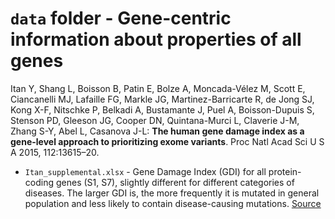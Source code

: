# `data` folder - Gene-centric information about properties of all genes

Itan Y, Shang L, Boisson B, Patin E, Bolze A, Moncada-Vélez M, Scott E, Ciancanelli MJ, Lafaille FG, Markle JG, Martinez-Barricarte R, de Jong SJ, Kong X-F, Nitschke P, Belkadi A, Bustamante J, Puel A, Boisson-Dupuis S, Stenson PD, Gleeson JG, Cooper DN, Quintana-Murci L, Claverie J-M, Zhang S-Y, Abel L, Casanova J-L: **The human gene damage index as a gene-level approach to prioritizing exome variants**. Proc Natl Acad Sci U S A 2015, 112:13615–20.

- `Itan_supplemental.xlsx` - Gene Damage Index (GDI) for all protein-coding genes (S1, S7), slightly different for different categories of diseases. The larger GDI is, the more frequently it is mutated in general population and less likely to contain disease-causing mutations. [Source](http://www.pnas.org/lookup/suppl/doi:10.1073/pnas.1518646112/-/DCSupplemental/pnas.1518646112.sd01.xlsx)

